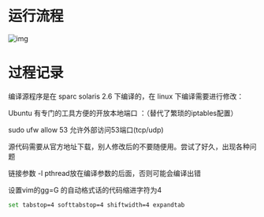 # 运行流程



![img](https://images2017.cnblogs.com/blog/422590/201711/422590-20171110141226856-793077190.png)

# 过程记录





编译源程序是在 sparc solaris 2.6 下编译的，在 linux 下编译需要进行修改：





Ubuntu 有专门的工具方便的开放本地端口 ：（替代了繁琐的iptables配置）

sudo ufw allow 53 允许外部访问53端口(tcp/udp)



源代码需要从官方地址下载，别人修改后的不要随便用。尝试了好久，出现各种问题

链接参数 -l pthread放在编译参数的后面，否则可能会编译出错 



设置vim的gg=G 的自动格式话的代码缩进字符为4

```bash
set tabstop=4 softtabstop=4 shiftwidth=4 expandtab
```













